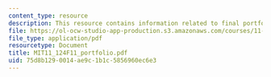 ```yaml
---
content_type: resource
description: This resource contains information related to final portfolio.
file: https://ol-ocw-studio-app-production.s3.amazonaws.com/courses/11-124-introduction-to-education-looking-forward-and-looking-back-on-education-fall-2011/75d8b1290014ae9c1b1c5856960ec6e3_MIT11_124F11_portfolio.pdf
file_type: application/pdf
resourcetype: Document
title: MIT11_124F11_portfolio.pdf
uid: 75d8b129-0014-ae9c-1b1c-5856960ec6e3
---
```


